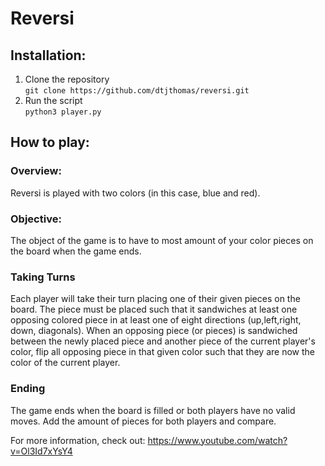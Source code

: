 # Reversi
## Installation: 
1. Clone the repository \
        `git clone https://github.com/dtjthomas/reversi.git`
2. Run the script \
    `python3 player.py`

## How to play:
### Overview:
Reversi is played with two colors (in this case, blue and red). 
### Objective:
The object of the game is to have to most amount of your color pieces on the board when the game ends.
### Taking Turns
Each player will take their turn placing one of their given pieces on the board. The piece must be placed such that it sandwiches at least one opposing colored piece in at least one of eight directions (up,left,right, down, diagonals). When an opposing piece (or pieces) is sandwiched between the newly placed piece and another piece of the current player's color, flip all opposing piece in that given color such that they are now the color of the current player.
### Ending
The game ends when the board is filled or both players have no valid moves. Add the amount of pieces for both players and compare.


For more information, check out: https://www.youtube.com/watch?v=Ol3Id7xYsY4